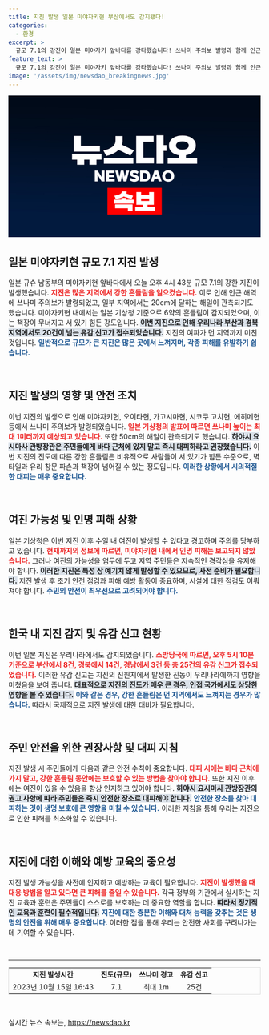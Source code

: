 ```yaml
---
title: 지진 발생 일본 미야자키현 부산에서도 감지됐다!
categories:
  - 환경
excerpt: >
  규모 7.1의 강진이 일본 미야자키 앞바다를 강타했습니다! 쓰나미 주의보 발령과 함께 인근에서 최대 20cm의 해일이 관측되었으며, 우리나라에서도 유감 신고가 쏟아졌습니다. 긴급 상황 속 주민 안전이 우려됩니다!
feature_text: >
  규모 7.1의 강진이 일본 미야자키 앞바다를 강타했습니다! 쓰나미 주의보 발령과 함께 인근에서 최대 20cm의 해일이 관측되었으며, 우리나라에서도 유감 신고가 쏟아졌습니다. 긴급 상황 속 주민 안전이 우려됩니다!
image: '/assets/img/newsdao_breakingnews.jpg'
---
```


<p><img src="/assets/img/newsdao_breakingnews.jpg" alt="ontimetimes 속보" /></p>

<h2 data-ke-size="size26">일본 미야자키현 규모 7.1 지진 발생</h2>

<p data-ke-size="size16">일본 규슈 남동부의 미야자키현 앞바다에서 오늘 오후 4시 43분 규모 7.1의 강한 지진이 발생했습니다. <b><span style="color: #ee2323;">지진은 많은 지역에서 강한 흔들림을 일으켰습니다.</span></b> 이로 인해 인근 해역에 쓰나미 주의보가 발령되었고, 일부 지역에서는 20cm에 달하는 해일이 관측되기도 했습니다. 미야자키현 내에서는 일본 기상청 기준으로 6약의 흔들림이 감지되었으며, 이는 책장이 무너지고 서 있기 힘든 강도입니다. <b><span style="background-color: #21538527;">이번 지진으로 인해 우리나라 부산과 경북 지역에서도 20건이 넘는 유감 신고가 접수되었습니다.</span></b> 지진의 여파가 먼 지역까지 미친 것입니다. <b><span style="color: #1a5490;">일반적으로 규모가 큰 지진은 많은 곳에서 느껴지며, 각종 피해를 유발하기 쉽습니다.</span></b></p>

<p data-ke-size="size16">&nbsp;</p>

<h2 data-ke-size="size26">지진 발생의 영향 및 안전 조치</h2>

<p data-ke-size="size16">이번 지진의 발생으로 인해 미야자키현, 오이타현, 가고시마현, 시코쿠 고치현, 에히메현 등에서 쓰나미 주의보가 발령되었습니다. <b><span style="color: #ee2323;">일본 기상청의 발표에 따르면 쓰나미 높이는 최대 1미터까지 예상되고 있습니다.</span></b> 또한 50cm의 해일이 관측되기도 했습니다. <b><span style="background-color: #21538527;">하야시 요시마사 관방장관은 주민들에게 바다 근처에 있지 말고 즉시 대피하라고 권장했습니다.</span></b> 이번 지진의 진도에 따른 강한 흔들림은 비유적으로 사람들이 서 있기가 힘든 수준으로, 벽 타일과 유리 창문 파손과 책장이 넘어질 수 있는 정도입니다. <b><span style="color: #1a5490;">이러한 상황에서 시의적절한 대피는 매우 중요합니다.</span></b></p>

<p data-ke-size="size16">&nbsp;</p>

<h2 data-ke-size="size26">여진 가능성 및 인명 피해 상황</h2>

<p data-ke-size="size16">일본 기상청은 이번 지진 이후 수일 내 여진이 발생할 수 있다고 경고하며 주의를 당부하고 있습니다. <b><span style="color: #ee2323;">현재까지의 정보에 따르면, 미야자키현 내에서 인명 피해는 보고되지 않았습니다.</span></b> 그러나 여진의 가능성을 염두에 두고 지역 주민들은 지속적인 경각심을 유지해야 합니다. <b><span style="background-color: #21538527;">이러한 지진은 특성 상 예기치 않게 발생할 수 있으므로, 사전 준비가 필요합니다.</span></b> 지진 발생 후 초기 안전 점검과 피해 예방 활동이 중요하며, 시설에 대한 점검도 이뤄져야 합니다. <b><span style="color: #1a5490;">주민의 안전이 최우선으로 고려되어야 합니다.</span></b></p>

<p data-ke-size="size16">&nbsp;</p>

<h2 data-ke-size="size26">한국 내 지진 감지 및 유감 신고 현황</h2>

<p data-ke-size="size16">이번 일본 지진은 우리나라에서도 감지되었습니다. <b><span style="color: #ee2323;">소방당국에 따르면, 오후 5시 10분 기준으로 부산에서 8건, 경북에서 14건, 경남에서 3건 등 총 25건의 유감 신고가 접수되었습니다.</span></b> 이러한 유감 신고는 지진의 진원지에서 발생한 진동이 우리나라에까지 영향을 미쳤음을 보여 줍니다. <b><span style="background-color: #21538527;">대표적으로 지진의 진도가 매우 큰 경우, 인접 국가에서도 상당한 영향을 볼 수 있습니다.</span></b> <b><span style="color: #1a5490;">이와 같은 경우, 강한 흔들림은 먼 지역에서도 느껴지는 경우가 많습니다.</span></b> 따라서 국제적으로 지진 발생에 대한 대비가 필요합니다.</p>

<p data-ke-size="size16">&nbsp;</p>

<h2 data-ke-size="size26">주민 안전을 위한 권장사항 및 대피 지침</h2>

<p data-ke-size="size16">지진 발생 시 주민들에게 다음과 같은 안전 수칙이 중요합니다. <b><span style="color: #ee2323;">대피 시에는 바다 근처에 가지 말고, 강한 흔들림 동안에는 보호할 수 있는 방법을 찾아야 합니다.</span></b> 또한 지진 이후에는 여진이 있을 수 있음을 항상 인지하고 있어야 합니다. <b><span style="background-color: #21538527;">하야시 요시마사 관방장관의 권고 사항에 따라 주민들은 즉시 안전한 장소로 대피해야 합니다.</span></b> <b><span style="color: #1a5490;">안전한 장소를 찾아 대피하는 것이 생명 보호에 큰 영향을 미칠 수 있습니다.</span></b> 이러한 지침을 통해 우리는 지진으로 인한 피해를 최소화할 수 있습니다.</p>

<p data-ke-size="size16">&nbsp;</p>

<h2 data-ke-size="size26">지진에 대한 이해와 예방 교육의 중요성</h2>

<p data-ke-size="size16">지진 발생 가능성을 사전에 인지하고 예방하는 교육이 필요합니다. <b><span style="color: #ee2323;">지진이 발생했을 때 대응 방법을 알고 있다면 큰 피해를 줄일 수 있습니다.</span></b> 각국 정부와 기관에서 실시하는 지진 교육과 훈련은 주민들이 스스로를 보호하는 데 중요한 역할을 합니다. <b><span style="background-color: #21538527;">따라서 정기적인 교육과 훈련이 필수적입니다.</span></b> <b><span style="color: #1a5490;">지진에 대한 충분한 이해와 대처 능력을 갖추는 것은 생명의 안전을 위해 매우 중요합니다.</span></b> 이러한 점을 통해 우리는 안전한 사회를 꾸려나가는 데 기여할 수 있습니다.</p>

<p data-ke-size="size16">&nbsp;</p>

<hr>

<table style="width: 100%; border-collapse: collapse; border: 1px solid #ddd;">
<tr>
<td style="text-align: center; height: 17px;"><b>지진 발생시간</b></td>
<td style="text-align: center; height: 17px;"><b>진도(규모)</b></td>
<td style="text-align: center; height: 17px;"><b>쓰나미 경고</b></td>
<td style="text-align: center; height: 17px;"><b>유감 신고</b></td>
</tr>
<tr>
<td style="text-align: center; height: 17px;">2023년 10월 15일 16:43</td>
<td style="text-align: center; height: 17px;">7.1</td>
<td style="text-align: center; height: 17px;">최대 1m</td>
<td style="text-align: center; height: 17px;">25건</td>
</tr>
</table> 

<p data-ke-size="size16">&nbsp;</p>
실시간 뉴스 속보는, <a href="https://newsdao.kr" rel="dofollow">https://newsdao.kr</a>


